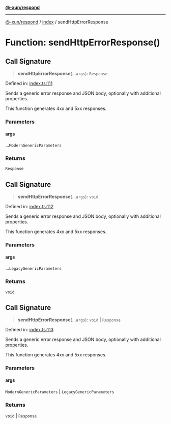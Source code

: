 [**@-xun/respond**](../../README.md)

***

[@-xun/respond](../../README.md) / [index](../README.md) / sendHttpErrorResponse

# Function: sendHttpErrorResponse()

## Call Signature

> **sendHttpErrorResponse**(...`args`): `Response`

Defined in: [index.ts:111](https://github.com/Xunnamius/api-utils/blob/2380af8d9957fce028eee89fa329ac3c196b60c1/packages/respond/src/index.ts#L111)

Sends a generic error response and JSON body, optionally with additional
properties.

This function generates 4xx and 5xx responses.

### Parameters

#### args

...`ModernGenericParameters`

### Returns

`Response`

## Call Signature

> **sendHttpErrorResponse**(...`args`): `void`

Defined in: [index.ts:112](https://github.com/Xunnamius/api-utils/blob/2380af8d9957fce028eee89fa329ac3c196b60c1/packages/respond/src/index.ts#L112)

Sends a generic error response and JSON body, optionally with additional
properties.

This function generates 4xx and 5xx responses.

### Parameters

#### args

...`LegacyGenericParameters`

### Returns

`void`

## Call Signature

> **sendHttpErrorResponse**(...`args`): `void` \| `Response`

Defined in: [index.ts:113](https://github.com/Xunnamius/api-utils/blob/2380af8d9957fce028eee89fa329ac3c196b60c1/packages/respond/src/index.ts#L113)

Sends a generic error response and JSON body, optionally with additional
properties.

This function generates 4xx and 5xx responses.

### Parameters

#### args

`ModernGenericParameters` | `LegacyGenericParameters`

### Returns

`void` \| `Response`
